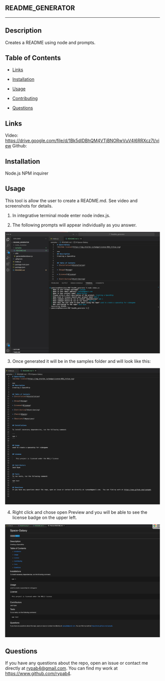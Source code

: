 ## README_GENERATOR
***

## Description
Creates a README using node and prompts.

## Table of Contents
* [Links](#links)

* [Installation](#installation)

* [Usage](#usage)

* [Contributing](#contributing)

* [Questions](#questions)

## Links
Video: https://drive.google.com/file/d/1Bk5dIDBhQM4VTjBNORwVuV4I6RRXcz7I/view
Github: 

## Installation
Node.js
NPM
inquirer

## Usage
This tool is allow the user to create a README.md.  See video and screenshots for details.

1. In integrative terminal mode enter node index.js.

2. The following prompts will appear individually as you answer.

![alt text](./images/prompts.png)

3. Once generated it will be in the samples folder and will look like this:

![alt text](./images/Readme.png)

4.  Right click and chose open Preview and you will be able to see the license badge on the upper left.

![alt text](./images/ReadMe_preview.png)


## Questions
If you have any questions about the repo, open an issue or contact me directly at rypab4@gmail.com.  You can find my work at https://www.github.com/rypab4.
